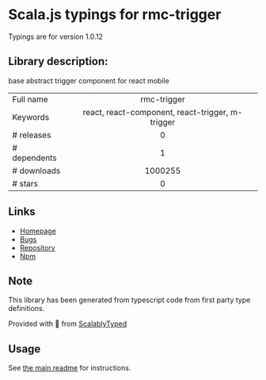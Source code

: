 
# Scala.js typings for rmc-trigger

Typings are for version 1.0.12

## Library description:
base abstract trigger component for react mobile

|                    |                 |
| ------------------ | :-------------: |
| Full name          | rmc-trigger |
| Keywords           | react, react-component, react-trigger, m-trigger |
| # releases         | 0 |
| # dependents       | 1 |
| # downloads        | 1000255 |
| # stars            | 0 |

## Links
- [Homepage](https://github.com/react-component/m-trigger)
- [Bugs](https://github.com/react-component/m-trigger/issues)
- [Repository](https://github.com/react-component/m-trigger)
- [Npm](https://www.npmjs.com/package/rmc-trigger)
    


## Note
This library has been generated from typescript code from first party type definitions.

Provided with :purple_heart: from [ScalablyTyped](https://github.com/oyvindberg/ScalablyTyped)

## Usage
See [the main readme](../../readme.md) for instructions.



